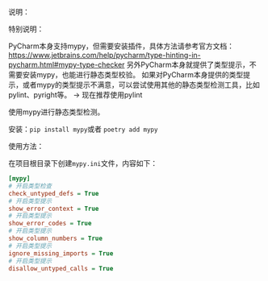 说明：

特别说明：

PyCharm本身支持mypy，但需要安装插件，具体方法请参考官方文档：https://www.jetbrains.com/help/pycharm/type-hinting-in-pycharm.html#mypy-type-checker
另外PyCharm本身就提供了类型提示，不需要安装mypy，也能进行静态类型校验。
如果对PyCharm本身提供的类型提示，或者mypy的类型提示不满意，可以尝试使用其他的静态类型检测工具，比如pylint、pyright等。
-> 现在推荐使用pylint


使用mypy进行静态类型检测。

安装：`pip install mypy`或者 `poetry add mypy`



使用方法：


在项目根目录下创建`mypy.ini`文件，内容如下：

```ini
[mypy]
# 开启类型检查
check_untyped_defs = True
# 开启类型提示
show_error_context = True
# 开启类型提示
show_error_codes = True
# 开启类型提示
show_column_numbers = True
# 开启类型提示
ignore_missing_imports = True
# 开启类型提示
disallow_untyped_calls = True
```
